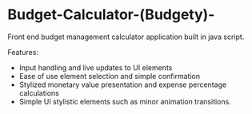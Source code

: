 # Budget-Calculator-(Budgety)-
Front end budget management calculator application built in java script.

Features:
- Input handling and live updates to UI elements
- Ease of use element selection and simple confirmation
- Stylized monetary value presentation and expense percentage calculations
- Simple UI stylistic elements such as minor animation transitions.


